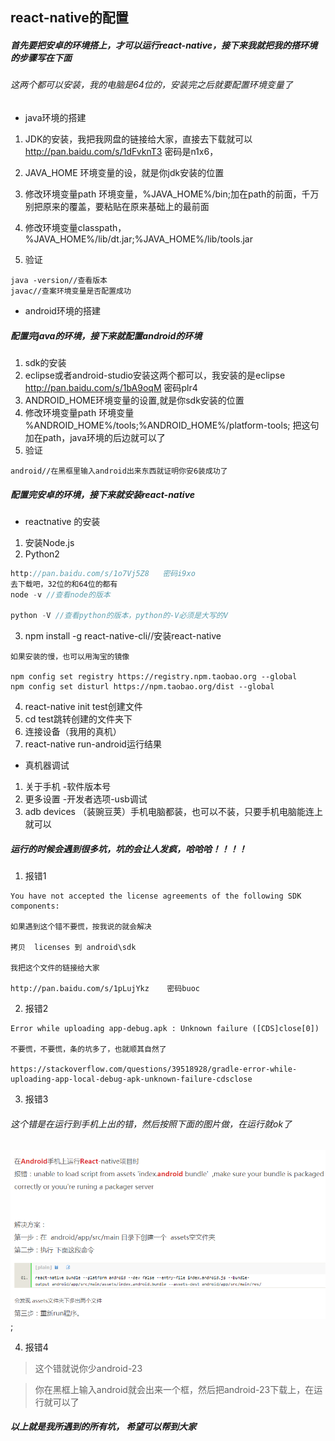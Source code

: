 ## react-native的配置
##### 首先要把安卓的环境搭上，才可以运行react-native，接下来我就把我的搭环境的步骤写在下面
###### 这两个都可以安装，我的电脑是64位的，安装完之后就要配置环境变量了
- java环境的搭建
1. JDK的安装，我把我网盘的链接给大家，直接去下载就可以
http://pan.baidu.com/s/1dFvknT3   密码是n1x6，

2.  JAVA_HOME   环境变量的设，就是你jdk安装的位置
3.  修改环境变量path  环境变量，%JAVA_HOME%/bin;加在path的前面，千万别把原来的覆盖，要粘贴在原来基础上的最前面
4.  修改环境变量classpath，%JAVA_HOME%/lib/dt.jar;%JAVA_HOME%/lib/tools.jar
5. 验证

```
java -version//查看版本
javac//查案环境变量是否配置成功
```
- android环境的搭建
##### 配置完java的环境，接下来就配置android的环境
1. sdk的安装
2. eclipse或者android-studio安装这两个都可以，我安装的是eclipse
http://pan.baidu.com/s/1bA9oqM   密码plr4
3. ANDROID_HOME环境变量的设置,就是你sdk安装的位置
4. 修改环境变量path  环境变量
%ANDROID_HOME%/tools;%ANDROID_HOME%/platform-tools;
把这句加在path，java环境的后边就可以了
5. 验证

```
android//在黑框里输入android出来东西就证明你安6装成功了
```
##### 配置完安卓的环境，接下来就安装react-native
- reactnative 的安装
1. 安装Node.js
2. Python2

```javascript
http://pan.baidu.com/s/1o7Vj5Z8   密码i9xo
去下载吧，32位的和64位的都有
node -v //查看node的版本
	
python -V //查看python的版本，python的-V必须是大写的V
```
3. npm install -g react-native-cli//安装react-native

```
如果安装的慢，也可以用淘宝的镜像

npm config set registry https://registry.npm.taobao.org --global
npm config set disturl https://npm.taobao.org/dist --global
```
4. react-native init test创建文件
5. cd test跳转创建的文件夹下
6. 连接设备（我用的真机）
7. react-native run-android运行结果
- 真机器调试
1. 关于手机 -软件版本号
2. 更多设置 -开发者选项-usb调试
3. adb devices （装豌豆荚）手机电脑都装，也可以不装，只要手机电脑能连上就可以

##### 运行的时候会遇到很多坑，坑的会让人发疯，哈哈哈！！！！
1. 报错1

```
You have not accepted the license agreements of the following SDK components:

如果遇到这个错不要慌，按我说的就会解决

拷贝  licenses 到 android\sdk

我把这个文件的链接给大家

http://pan.baidu.com/s/1pLujYkz    密码buoc
```
2. 报错2

```
Error while uploading app-debug.apk : Unknown failure ([CDS]close[0])

不要慌，不要慌，条的坑多了，也就顺其自然了

https://stackoverflow.com/questions/39518928/gradle-error-while-uploading-app-local-debug-apk-unknown-failure-cdsclose
```
3. 报错3

###### 这个错是在运行到手机上出的错，然后按照下面的图片做，在运行就ok了
![看这里](https://github.com/jianghongyan728/react-native/blob/master/jj.png);

4. 报错4

> 这个错就说你少android-23

> 你在黑框上输入android就会出来一个框，然后把android-23下载上，在运行就可以了



##### 以上就是我所遇到的所有坑， 希望可以帮到大家










